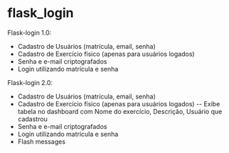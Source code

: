 # flask_login
Flask-login 1.0:
- Cadastro de Usuários (matrícula, email, senha)
- Cadastro de Exercício físico (apenas para usuários logados)
- Senha e e-mail criptografados
- Login utilizando matrícula e senha

Flask-login 2.0: 
- Cadastro de Usuários (matrícula, email, senha)
- Cadastro de Exercício físico (apenas para usuários logados)
-- Exibe tabela no dashboard com Nome do exercício, Descrição, Usuário que cadastrou
- Senha e e-mail criptografados
- Login utilizando matrícula e senha
- Flash messages
